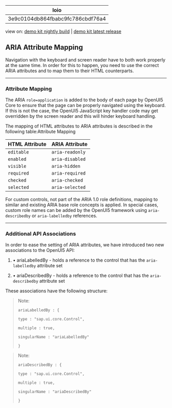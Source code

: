 <!-- loio3e9c0104db864fbabc9fc786cbdf76a4 -->

| loio |
| -----|
| 3e9c0104db864fbabc9fc786cbdf76a4 |

<div id="loio">

view on: [demo kit nightly build](https://openui5nightly.hana.ondemand.com/#/topic/3e9c0104db864fbabc9fc786cbdf76a4) | [demo kit latest release](https://openui5.hana.ondemand.com/#/topic/3e9c0104db864fbabc9fc786cbdf76a4)</div>

## ARIA Attribute Mapping

Navigation with the keyboard and screen reader have to both work properly at the same time. In order for this to happen, you need to use the correct ARIA attributes and to map them to their HTML counterparts.

***

### Attribute Mapping

The ARIA `role=application` is added to the body of each page by OpenUI5 Core to ensure that the page can be properly navigated using the keyboard. If this is not the case, the OpenUI5 JavaScript key handler code may get overridden by the screen reader and this will hinder keyboard handling.

The mapping of HTML attributes to ARIA attributes is described in the following table:Attribute Mapping<a name="loio3e9c0104db864fbabc9fc786cbdf76a4__table_i55_wg4_ds"/>

|HTML Attribute|ARIA Attribute|
|--------------|--------------|
| `editable` | `aria-readonly` |
| `enabled` | `aria-disabled` |
| `visible` | `aria-hidden` |
| `required` | `aria-required` |
| `checked` | `aria-checked` |
| `selected` | `aria-selected` |

For custom controls, not part of the ARIA 1.0 role definitions, mapping to similar and existing ARIA base role concepts is applied. In special cases, custom role names can be added by the OpenUI5 framework using `aria-describedby` or `aria-labelledby` references.

***

### Additional API Associations

In order to ease the setting of ARIA attributes, we have introduced two new associations to the OpenUI5 API:

1.  • ariaLabelledBy - holds a reference to the control that has the `aria-labelledby` attribute set

2.  • ariaDescribedBy - holds a reference to the control that has the `aria-describedby` attribute set


These associations have the following structure:

> Note:
> ```
> ariaLabelledBy : {
> 
> type : "sap.ui.core.Control",
> 
> multiple : true,
> 
> singularName : "ariaLabelledBy"
> 
> }
> 
> ```
> 
> 

> Note:
> ```
> ariaDescribedBy : {
> 
> type : "sap.ui.core.Control",
> 
> multiple : true,
> 
> singularName : "ariaDescribedBy"
> 
> }
> 
> ```
> 
> 

